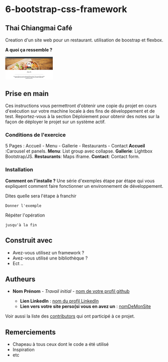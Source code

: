 # 6-bootstrap-css-framework
## Thai Chiangmai Café

Creation d'un site web pour un restaurant. utilisation de boostrap et flexbox.

**A quoi ça ressemble ?** 

<img src="./images/Miniature.jpg" style="width:30%;">

## Prise en main

Ces instructions vous permettront d'obtenir une copie du projet en cours d'exécution sur votre machine locale à des fins de développement et de test. Reportez-vous à la section Déploiement pour obtenir des notes sur la façon de déployer le projet sur un système actif.

### Conditions de l'exercice

5 Pages : Accueil - Menu - Gallerie - Restaurants - Contact
**Accueil** :Carousel et panels.
**Menu**: List group avec collapse.
**Gallerie**: Lightbox Bootstrap/JS.
**Restaurants**: Maps iframe.
**Contact**: Contact form.


### Installation

**Comment on l'installe ?** Une série d'exemples étape par étape qui vous expliquent comment faire fonctionner un environnement de développement.

Dites quelle sera l'étape à franchir

```
Donner l'exemple
```

Répéter l'opération 

```
jusqu'à la fin
```

## Construit avec

* Avez-vous utilisez un framework ?
* Avez-vous utilisé une bibliothèque ?
* Ect ..

## Autheurs

* **Nom Prénom** - *Travail initial* - [nom de votre profil github](https://github.com/votreProfil)

    * **Lien LinkedIn** : [nom du profil LinkedIn](https://www.linkedin.com/votreProfil)
    * **Lien vers votre site perso(si vous en avez un** : [nomDeMonSite](https://votreSite)

Voir aussi la liste des [contributors](https://github.com/your/VotreProjet/contributors) qui ont participé à ce projet.


## Remerciements

* Chapeau à tous ceux dont le code a été utilisé
* Inspiration
* etc
